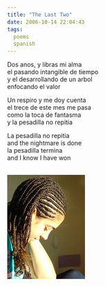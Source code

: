 ```yaml
---
title: "The Last Two"
date: 2006-10-14 22:04:43
tags:
  poems
  spanish
---
```



Dos anos, y libras mi alma  
 el pasando intangible de tiempo  
 y el desarrollando de un arbol  
 enfocando el valor

Un respiro y me doy cuenta  
 el trece de este mes me pasa  
 como la toca de fantasma  
 y la pesadilla no repitia

La pesadilla no repitia  
 and the nightmare is done  
 la pesadilla termina  
 and I know I have won


<br>
<img src="/assets/images/posts/the-last-two/the-last-two.jpg">
<br>

